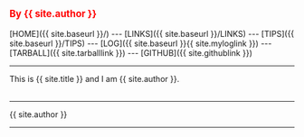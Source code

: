 ---
---
<span style="color:red; font-weight:bold; font-size:larger;">By {{ site.author }}</span>
<br><br>
[HOME]({{ site.baseurl }}/) --- 
[LINKS]({{ site.baseurl }}/LINKS) --- 
[TIPS]({{ site.baseurl }}/TIPS) --- 
[LOG]({{ site.baseurl }}{{ site.myloglink }}) --- 
[TARBALL]({{ site.tarballlink }}) --- 
[GITHUB]({{ site.githublink }})
<br>
<hr>
This is {{ site.title }} and I am {{ site.author }}.
<br><br>
<hr>
{{ site.author }}
<hr>

